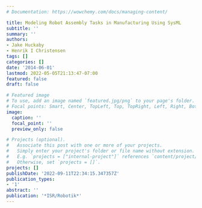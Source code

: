 ```yaml
---
# Documentation: https://wowchemy.com/docs/managing-content/

title: Modeling Robot Assembly Tasks in Manufacturing Using SysML
subtitle: ''
summary: ''
authors:
- Jake Huckaby
- Henrik I Christensen
tags: []
categories: []
date: '2014-06-01'
lastmod: 2022-05-05T21:13:47-07:00
featured: false
draft: false

# Featured image
# To use, add an image named `featured.jpg/png` to your page's folder.
# Focal points: Smart, Center, TopLeft, Top, TopRight, Left, Right, BottomLeft, Bottom, BottomRight.
image:
  caption: ''
  focal_point: ''
  preview_only: false

# Projects (optional).
#   Associate this post with one or more of your projects.
#   Simply enter your project's folder or file name without extension.
#   E.g. `projects = ["internal-project"]` references `content/project/deep-learning/index.md`.
#   Otherwise, set `projects = []`.
projects: []
publishDate: '2022-09-11T22:34:15.347357Z'
publication_types:
- '1'
abstract: ''
publication: '*ISR/Robotik*'
---
```

